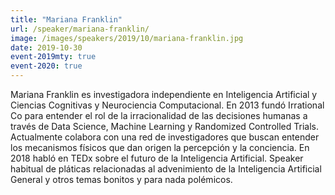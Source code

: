 ```yaml
---
title: "Mariana Franklin"
url: /speaker/mariana-franklin/
image: /images/speakers/2019/10/mariana-franklin.jpg
date: 2019-10-30
event-2019mty: true
event-2020: true
---
```


Mariana Franklin es investigadora independiente en Inteligencia Artificial y Ciencias Cognitivas y Neurociencia Computacional. En 2013 fundó Irrational Co para entender el rol de la irracionalidad de las decisiones humanas a través de Data Science, Machine Learning y Randomized Controlled Trials. Actualmente colabora con una red de investigadores que buscan entender los mecanismos físicos que dan origen la percepción y la conciencia. En 2018 habló en TEDx sobre el futuro de la Inteligencia Artificial. Speaker habitual de pláticas relacionadas al advenimiento de la Inteligencia Artificial General y otros temas bonitos y para nada polémicos.